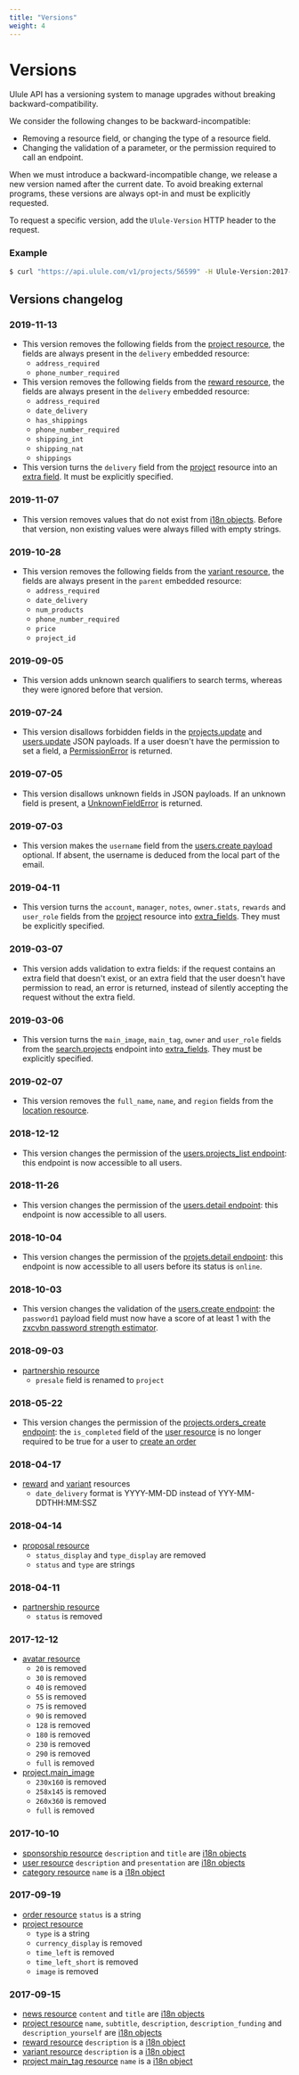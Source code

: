 ```yaml
---
title: "Versions"
weight: 4
---
```


# Versions

Ulule API has a versioning system to manage upgrades without breaking backward-compatibility.

We consider the following changes to be backward-incompatible:

* Removing a resource field, or changing the type of a resource field.
* Changing the validation of a parameter, or the permission required to call an endpoint.

When we must introduce a backward-incompatible change, we release a new version named after the current date. To avoid breaking external programs, these versions are always opt-in and must be explicitly requested.

To request a specific version, add the `Ulule-Version` HTTP header to the request.

### Example

```bash
$ curl "https://api.ulule.com/v1/projects/56599" -H Ulule-Version:2017-10-10
```

## Versions changelog

### 2019-11-13

* This version removes the following fields from the [project resource](#project-resource), the fields are always present in the `delivery` embedded resource:
    * `address_required`
    * `phone_number_required`
* This version removes the following fields from the [reward resource](#reward-resource), the fields are always present in the `delivery` embedded resource:
    * `address_required`
    * `date_delivery`
    * `has_shippings`
    * `phone_number_required`
    * `shipping_int`
    * `shipping_nat`
    * `shippings`
* This version turns the `delivery` field from the [project](#project) resource into an [extra field](#extra-fields). It must be explicitly specified.

### 2019-11-07

* This version removes values that do not exist from [i18n objects](#i18n). Before that version, non existing values were always filled with empty strings.

### 2019-10-28

* This version removes the following fields from the [variant resource](#variant-resource), the fields are always present in the `parent` embedded resource:
    * `address_required`
    * `date_delivery`
    * `num_products`
    * `phone_number_required`
    * `price`
    * `project_id`

### 2019-09-05

* This version adds unknown search qualifiers to search terms, whereas they were ignored before that version.

### 2019-07-24

* This version disallows forbidden fields in the [projects.update](#update-a-project) and [users.update](#update-a-user) JSON payloads. If a user doesn't have the permission to set a field, a [PermissionError](#errors) is returned.

### 2019-07-05

* This version disallows unknown fields in JSON payloads. If an unknown field is present, a [UnknownFieldError](#errors) is returned.

### 2019-07-03

* This version makes the `username` field from the [users.create payload](#create-a-user) optional. If absent, the username is deduced from the local part of the email.

### 2019-04-11

* This version turns the `account`, `manager`, `notes`, `owner.stats`, `rewards` and `user_role` fields from the [project](#project) resource into [extra_fields](#extra-fields). They must be explicitly specified.

### 2019-03-07

* This version adds validation to extra fields: if the request contains an extra field that doesn't exist, or an extra field that the user doesn't have permission to read, an error is returned, instead of silently accepting the request without the extra field.

### 2019-03-06

* This version turns the `main_image`, `main_tag`, `owner` and `user_role` fields from the [search.projects](#search-projects) endpoint into [extra_fields](#extra-fields). They must be explicitly specified.

### 2019-02-07

* This version removes the `full_name`, `name`, and `region` fields from the [location resource](#location-resource).

### 2018-12-12

* This version changes the permission of the [users.projects_list endpoint](#list-user-projects): this endpoint is now accessible to all users.

### 2018-11-26

* This version changes the permission of the [users.detail endpoint](#retrieve-a-user): this endpoint is now accessible to all users.

### 2018-10-04

* This version changes the permission of the [projets.detail endpoint](#retrieve-a-project): this endpoint is now accessible to all users before its status is `online`.

### 2018-10-03

* This version changes the validation of the [users.create endpoint](#create-a-user): the `password1` payload field must now have a score of at least 1 with the [zxcvbn password strength estimator](https://lowe.github.io/tryzxcvbn/).

### 2018-09-03

* [partnership resource](#partnership)
    * `presale` field is renamed to `project`

### 2018-05-22

* This version changes the permission of the [projects.orders_create endpoint](#create-an-order): the `is_completed` field of the [user resource](#user) is no longer required to be true for a user to [create an order](#create-an-order)

### 2018-04-17

* [reward](#reward) and [variant](#variant) resources
    * `date_delivery` format is YYYY-MM-DD instead of YYY-MM-DDTHH:MM:SSZ

### 2018-04-14

* [proposal resource](#proposal)
    * `status_display` and `type_display` are removed
    * `status` and `type` are strings

### 2018-04-11

* [partnership resource](#partnership)
    * `status` is removed

### 2017-12-12

* [avatar resource](#avatar)
    * `20` is removed
    * `30` is removed
    * `40` is removed
    * `55` is removed
    * `75` is removed
    * `90` is removed
    * `128` is removed
    * `180` is removed
    * `230` is removed
    * `290` is removed
    * `full` is removed
* [project.main_image](#project)
    * `230x160` is removed
    * `258x145` is removed
    * `260x360` is removed
    * `full` is removed


### 2017-10-10

* [sponsorship resource](#) `description` and `title` are [i18n objects](#i18n)
* [user resource](#user) `description` and `presentation` are [i18n objects](#i18n)
* [category resource](#category-and-tag) `name` is a [i18n object](#i18n)

### 2017-09-19

* [order resource](#order) `status` is a string
* [project resource](#project)
    * `type` is a string
    * `currency_display` is removed
    * `time_left` is removed
    * `time_left_short` is removed
    * `image` is removed

### 2017-09-15

* [news resource](#news) `content` and `title` are [i18n objects](#i18n)
* [project resource](#project) `name`, `subtitle`, `description`, `description_funding` and `description_yourself` are [i18n objects](#i18n)
* [reward resource](#reward) `description` is a [i18n object](#i18n)
* [variant resource](#variant) `description` is a [i18n object](#i18n)
* [project main_tag resource](#project) `name` is a [i18n object](#i18n)
